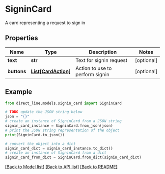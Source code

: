 # SigninCard

A card representing a request to sign in

## Properties

Name | Type | Description | Notes
------------ | ------------- | ------------- | -------------
**text** | **str** | Text for signin request | [optional] 
**buttons** | [**List[CardAction]**](CardAction.md) | Action to use to perform signin | [optional] 

## Example

```python
from direct_line.models.signin_card import SigninCard

# TODO update the JSON string below
json = "{}"
# create an instance of SigninCard from a JSON string
signin_card_instance = SigninCard.from_json(json)
# print the JSON string representation of the object
print(SigninCard.to_json())

# convert the object into a dict
signin_card_dict = signin_card_instance.to_dict()
# create an instance of SigninCard from a dict
signin_card_from_dict = SigninCard.from_dict(signin_card_dict)
```
[[Back to Model list]](../README.md#documentation-for-models) [[Back to API list]](../README.md#documentation-for-api-endpoints) [[Back to README]](../README.md)


